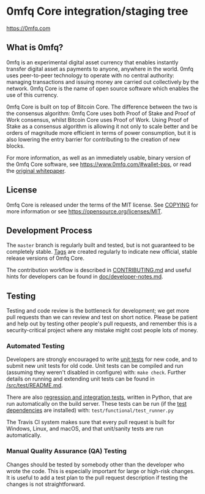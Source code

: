 0mfq Core integration/staging tree
=====================================

https://0mfq.com

What is 0mfq?
----------------

0mfq is an experimental digital asset currency that enables instantly transfer digital asset as 
payments to anyone, anywhere in the world. 0mfq uses peer-to-peer technology to operate
with no central authority: managing transactions and issuing money are carried
out collectively by the network. 0mfq Core is the name of open source
software which enables the use of this currency.

0mfq Core is built on top of Bitcoin Core. The difference between the two
is the consensus algorithm: 0mfq Core uses both Proof of Stake and Proof of Work consensus, 
whilst Bitcoin Core uses Proof of Work. Using Proof of Stake as a consensus algorithm is
allowing it not only to scale better and be orders of magnitude more efficient in
terms of power consumption, but it is also lowering the entry barrier for contributing
to the creation of new blocks.

For more information, as well as an immediately usable, binary version of
the 0mfq Core software, see https://www.0mfq.com/#wallet-bps, or read the
[original whitepaper](https://www.0mfq.com/WhitePaper0MFQ.pdf).

License
-------

0mfq Core is released under the terms of the MIT license. See [COPYING](COPYING) for more
information or see https://opensource.org/licenses/MIT.

Development Process
-------------------

The `master` branch is regularly built and tested, but is not guaranteed to be
completely stable. [Tags](https://github.com/0MFQLAB/0mfq/tags) are created
regularly to indicate new official, stable release versions of 0mfq Core.

The contribution workflow is described in [CONTRIBUTING.md](CONTRIBUTING.md)
and useful hints for developers can be found in [doc/developer-notes.md](doc/developer-notes.md).

Testing
-------

Testing and code review is the bottleneck for development; we get more pull
requests than we can review and test on short notice. Please be patient and help out by testing
other people's pull requests, and remember this is a security-critical project where any mistake might cost people
lots of money.

### Automated Testing

Developers are strongly encouraged to write [unit tests](src/test/README.md) for new code, and to
submit new unit tests for old code. Unit tests can be compiled and run
(assuming they weren't disabled in configure) with: `make check`. Further details on running
and extending unit tests can be found in [/src/test/README.md](/src/test/README.md).

There are also [regression and integration tests](/test), written
in Python, that are run automatically on the build server.
These tests can be run (if the [test dependencies](/test) are installed) with: `test/functional/test_runner.py`

The Travis CI system makes sure that every pull request is built for Windows, Linux, and macOS, and that unit/sanity tests are run automatically.

### Manual Quality Assurance (QA) Testing

Changes should be tested by somebody other than the developer who wrote the
code. This is especially important for large or high-risk changes. It is useful
to add a test plan to the pull request description if testing the changes is
not straightforward.
